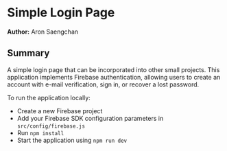 # Simple Login Page

**Author:** Aron Saengchan

## Summary

A simple login page that can be incorporated into other small projects. This application implements Firebase authentication, allowing users to create an account with e-mail verification, sign in, or recover a lost password.

To run the application locally:

- Create a new Firebase project
- Add your Firebase SDK configuration parameters in `src/config/firebase.js`
- Run `npm install`
- Start the application using `npm run dev`
